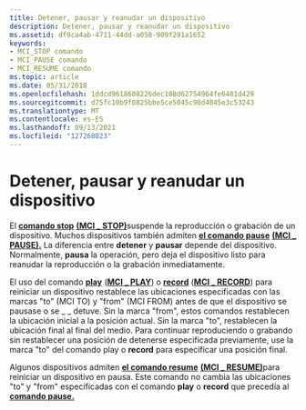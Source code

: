 ```yaml
---
title: Detener, pausar y reanudar un dispositivo
description: Detener, pausar y reanudar un dispositivo
ms.assetid: df9ca4ab-4711-44dd-a058-909f291a1652
keywords:
- MCI_STOP comando
- MCI_PAUSE comando
- MCI_RESUME comando
ms.topic: article
ms.date: 05/31/2018
ms.openlocfilehash: 1ddcd9618608226dec108d62754964fe6401d429
ms.sourcegitcommit: d75fc10b9f0825bbe5ce5045c90d4045e3c53243
ms.translationtype: MT
ms.contentlocale: es-ES
ms.lasthandoff: 09/13/2021
ms.locfileid: "127260823"
---
```

# <a name="stopping-pausing-and-resuming-a-device"></a>Detener, pausar y reanudar un dispositivo

El [**comando stop**](stop.md) [**(MCI \_ STOP)**](mci-stop.md)suspende la reproducción o grabación de un dispositivo. Muchos dispositivos también admiten [**el comando pause**](pause.md) [**(MCI \_ PAUSE).**](mci-pause.md) La diferencia entre **detener** y **pausar** depende del dispositivo. Normalmente, **pausa** la operación, pero deja el dispositivo listo para reanudar la reproducción o la grabación inmediatamente.

El uso del comando [**play**](play.md) ([**MCI \_ PLAY**](mci-play.md)) o [**record**](record.md) ([**MCI \_ RECORD**](mci-record.md)) para reiniciar un dispositivo restablece las ubicaciones especificadas con las marcas "to" (MCI TO) y "from" (MCI FROM) antes de que el dispositivo se pausase o se \_ \_ detuve. Sin la marca "from", estos comandos restablecen la ubicación inicial a la posición actual. Sin la marca "to", restablecen la ubicación final al final del medio. Para continuar reproduciendo o grabando sin restablecer una  posición de detenerse especificada previamente, use la marca "to" del comando play o **record** para especificar una posición final.

Algunos dispositivos admiten [**el comando resume**](resume.md) [**(MCI \_ RESUME)**](mci-resume.md)para reiniciar un dispositivo en pausa. Este comando no cambia las ubicaciones "to" y "from" especificadas con el comando **play** o **record** que precedía al [**comando pause.**](pause.md)

 

 




